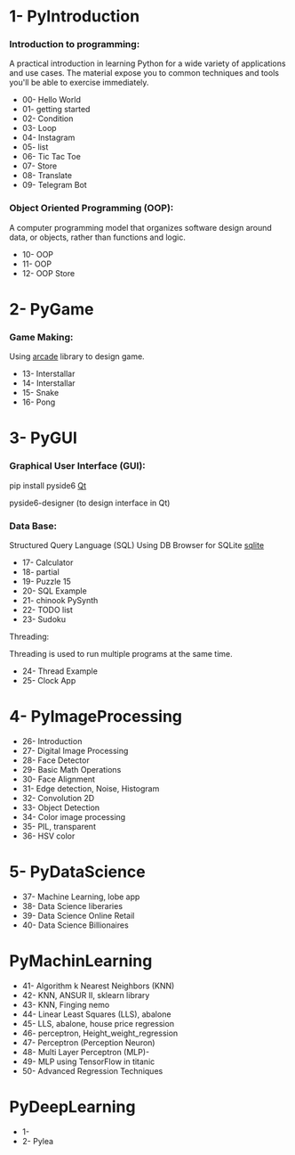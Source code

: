 # 1- PyIntroduction
### Introduction to programming: 
A practical introduction in learning Python for a wide variety of applications and use cases. The material expose you to common techniques and tools you'll be able to exercise immediately.
- 00- Hello World
- 01- getting started
- 02- Condition
- 03- Loop
- 04- Instagram
- 05- list
- 06- Tic Tac Toe
- 07- Store
- 08- Translate
- 09- Telegram Bot

### Object Oriented Programming (OOP): 
A computer programming model that organizes software design around data, or objects, rather than functions and logic. 
- 10- OOP
- 11- OOP
- 12- OOP Store

# 2- PyGame
### Game Making:
Using [arcade](https://api.arcade.academy/en/latest/get_started.html) library to design game.
- 13- Interstallar
- 14- Interstallar
- 15- Snake
- 16- Pong

# 3- PyGUI
### Graphical User Interface (GUI):
pip install pyside6 
[Qt](https://doc.qt.io/qtforpython-6/tutorials/basictutorial/uifiles.html)

pyside6-designer (to design interface in Qt)

### Data Base: 
Structured Query Language (SQL)
Using DB Browser for SQLite [sqlite](https://sqlitebrowser.org/dl/)

- 17- Calculator
- 18- partial
- 19- Puzzle 15
- 20- SQL Example
- 21- chinook PySynth
- 22- TODO list
- 23- Sudoku

Threading:

Threading is used to run multiple programs at the same time.
- 24- Thread Example
- 25- Clock App

# 4- PyImageProcessing
- 26- Introduction
- 27- Digital Image Processing
- 28- Face Detector
- 29- Basic Math Operations
- 30- Face Alignment
- 31- Edge detection, Noise, Histogram
- 32- Convolution 2D
- 33- Object Detection
- 34- Color image processing
- 35-  PIL, transparent
- 36- HSV color 

# 5- PyDataScience
- 37- Machine Learning, lobe app
- 38- Data Science liberaries
- 39- Data Science Online Retail
- 40- Data Science Billionaires

# PyMachinLearning
- 41- Algorithm k Nearest Neighbors (KNN)
- 42- KNN, ANSUR II, sklearn library
- 43- KNN, Finging nemo
- 44- Linear Least Squares (LLS), abalone
- 45- LLS, abalone, house price regression
- 46- perceptron, Height_weight_regression
- 47- Perceptron (Perception Neuron)
- 48- Multi Layer Perceptron (MLP)-
- 49- MLP using TensorFlow in titanic
- 50- Advanced Regression Techniques

# PyDeepLearning
- 1- 
- 2- Pylea
